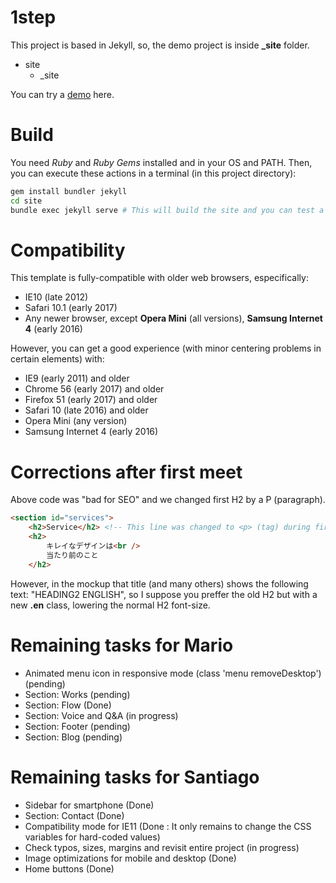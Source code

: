 # 1step

This project is based in Jekyll, so, the demo project is inside **_site** folder.

* site
  * _site

You can try a [demo](https://chiqui1234.github.io/1step/) here.

# Build

You need *Ruby* and *Ruby Gems* installed and in your OS and PATH. Then, you can execute these actions in a terminal (in this project directory):
```bash
gem install bundler jekyll
cd site
bundle exec jekyll serve # This will build the site and you can test a demo on localhost:4000
```

# Compatibility

This template is fully-compatible with older web browsers, especifically: 
* IE10 (late 2012)
* Safari 10.1 (early 2017)
* Any newer browser, except **Opera Mini** (all versions), **Samsung Internet 4** (early 2016)

However, you can get a good experience (with minor centering problems in certain elements) with:

* IE9 (early 2011) and older
* Chrome 56 (early 2017) and older
* Firefox 51 (early 2017) and older
* Safari 10 (late 2016) and older
* Opera Mini (any version)
* Samsung Internet 4 (early 2016)

# Corrections after first meet

Above code was "bad for SEO" and we changed first H2 by a P (paragraph).
```html
<section id="services">
    <h2>Service</h2> <!-- This line was changed to <p> (tag) during first Google Meet -->
    <h2>
        キレイなデザインは<br />
        当たり前のこと
    </h2>
```
However, in the mockup that title (and many others) shows the following text: "HEADING2 ENGLISH", so I suppose you preffer the old H2 but with a new **.en** class, lowering the normal H2 font-size.

# Remaining tasks for Mario

* Animated menu icon in responsive mode (class 'menu removeDesktop') (pending)
* Section: Works (pending)
* Section: Flow (Done)
* Section: Voice and Q&A (in progress)
* Section: Footer (pending)
* Section: Blog (pending)

# Remaining tasks for Santiago

* Sidebar for smartphone (Done)
* Section: Contact (Done)
* Compatibility mode for IE11 (Done : It only remains to change the CSS variables for hard-coded values)
* Check typos, sizes, margins and revisit entire project (in progress)
* Image optimizations for mobile and desktop (Done)
* Home buttons (Done)